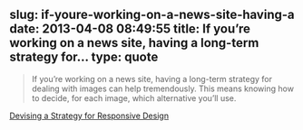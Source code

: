slug: if-youre-working-on-a-news-site-having-a
date: 2013-04-08 08:49:55
title: If you’re working on a news site, having a long-term strategy for...
type: quote
---

> If you’re working on a news site, having a long-term strategy for dealing with images can help tremendously. This means knowing how to decide, for each image, which alternative you’ll use.

[Devising a Strategy for Responsive Design](http://www.uie.com/articles/strategy_for_responsive_design)
